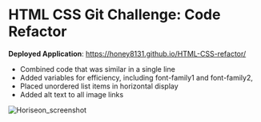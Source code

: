 # HTML CSS Git Challenge: Code Refactor

**Deployed Application**: https://honey8131.github.io/HTML-CSS-refactor/

- Combined code that was similar in a single line
- Added variables for efficiency, including font-family1 and font-family2, 
- Placed unordered list items in horizontal display
- Added alt text to all image links

![Horiseon_screenshot](https://user-images.githubusercontent.com/112152451/201529777-c2eddc9b-6351-480c-8ac5-92890bfaa955.png)
